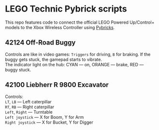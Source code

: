 # LEGO Technic Pybrick scripts
This repo features code to connect the official LEGO Powered Up/Control+ models to the Xbox Wireless Controller using [Pybricks](https://pybricks.com).

## 42124 Off-Road Buggy 
Controls are like in video games: `Triggers` for driving, `B` for braking.
If the buggy gets stuck, the gamepad starts to vibrate. <br>
The indicator light on the hub: CYAN — on, ORANGE — brake, RED — buggy stuck.

## 42100 Liebherr R 9800 Excavator
Controls: <br>
`LT`, `LB` — Left caterpillar <br>
`RT`, `RB` — Right caterpillar <br>
`Left`, `Right` — Turntable <br>
`Left joystick` — X for Boom, Y for Arm <br>
`Right joystick` — X for Bucket, Y for Digger
